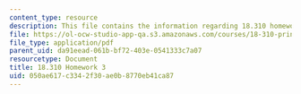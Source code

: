```yaml
---
content_type: resource
description: This file contains the information regarding 18.310 homework 3.
file: https://ol-ocw-studio-app-qa.s3.amazonaws.com/courses/18-310-principles-of-discrete-applied-mathematics-fall-2013/050ae617c3342f30ae0b8770eb41ca87_MIT18_310F13_Homework3.pdf
file_type: application/pdf
parent_uid: da91eead-061b-bf72-403e-0541333c7a07
resourcetype: Document
title: 18.310 Homework 3
uid: 050ae617-c334-2f30-ae0b-8770eb41ca87
---
```

